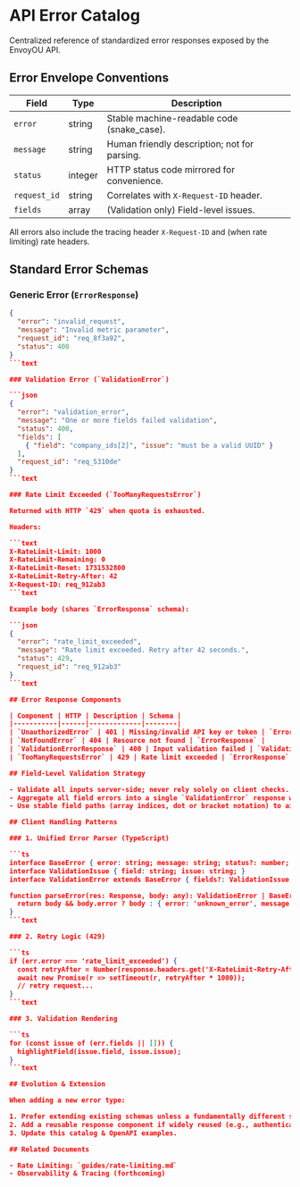 # API Error Catalog

Centralized reference of standardized error responses exposed by the EnvoyOU API.

## Error Envelope Conventions

| Field | Type | Description |
|-------|------|-------------|
| `error` | string | Stable machine-readable code (snake_case). |
| `message` | string | Human friendly description; not for parsing. |
| `status` | integer | HTTP status code mirrored for convenience. |
| `request_id` | string | Correlates with `X-Request-ID` header. |
| `fields` | array | (Validation only) Field-level issues. |

All errors also include the tracing header `X-Request-ID` and (when rate limiting) rate headers.

## Standard Error Schemas

### Generic Error (`ErrorResponse`)

```json
{
  "error": "invalid_request",
  "message": "Invalid metric parameter",
  "request_id": "req_8f3a92",
  "status": 400
}
```text

### Validation Error (`ValidationError`)

```json
{
  "error": "validation_error",
  "message": "One or more fields failed validation",
  "status": 400,
  "fields": [
    { "field": "company_ids[2]", "issue": "must be a valid UUID" }
  ],
  "request_id": "req_5310de"
}
```text

### Rate Limit Exceeded (`TooManyRequestsError`)

Returned with HTTP `429` when quota is exhausted.

Headers:

```text
X-RateLimit-Limit: 1000
X-RateLimit-Remaining: 0
X-RateLimit-Reset: 1731532800
X-RateLimit-Retry-After: 42
X-Request-ID: req_912ab3
```text

Example body (shares `ErrorResponse` schema):

```json
{
  "error": "rate_limit_exceeded",
  "message": "Rate limit exceeded. Retry after 42 seconds.",
  "status": 429,
  "request_id": "req_912ab3"
}
```text

## Error Response Components

| Component | HTTP | Description | Schema |
|-----------|------|-------------|--------|
| `UnauthorizedError` | 401 | Missing/invalid API key or token | `ErrorResponse` |
| `NotFoundError` | 404 | Resource not found | `ErrorResponse` |
| `ValidationErrorResponse` | 400 | Input validation failed | `ValidationError` |
| `TooManyRequestsError` | 429 | Rate limit exceeded | `ErrorResponse` |

## Field-Level Validation Strategy

- Validate all inputs server-side; never rely solely on client checks.
- Aggregate all field errors into a single `ValidationError` response when practical.
- Use stable field paths (array indices, dot or bracket notation) to aid client mapping.

## Client Handling Patterns

### 1. Unified Error Parser (TypeScript)

```ts
interface BaseError { error: string; message: string; status?: number; request_id?: string; }
interface ValidationIssue { field: string; issue: string; }
interface ValidationError extends BaseError { fields?: ValidationIssue[]; }

function parseError(res: Response, body: any): ValidationError | BaseError {
  return body && body.error ? body : { error: 'unknown_error', message: `HTTP ${res.status}`, status: res.status };
}
```text

### 2. Retry Logic (429)

```ts
if (err.error === 'rate_limit_exceeded') {
  const retryAfter = Number(response.headers.get('X-RateLimit-Retry-After')) || 5;
  await new Promise(r => setTimeout(r, retryAfter * 1000));
  // retry request...
}
```text

### 3. Validation Rendering

```ts
for (const issue of (err.fields || [])) {
  highlightField(issue.field, issue.issue);
}
```text

## Evolution & Extension

When adding a new error type:

1. Prefer extending existing schemas unless a fundamentally different structure is needed.
2. Add a reusable response component if widely reused (e.g., authentication, throttling).
3. Update this catalog & OpenAPI examples.

## Related Documents

- Rate Limiting: `guides/rate-limiting.md`
- Observability & Tracing (forthcoming)
